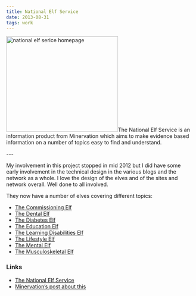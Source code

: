 ```yaml
---
title: National Elf Service
date: 2013-08-31
tags: work   
---
```

<p><img src="/assets/images/elvesnetwork-small.png" alt="national elf serice homepage" width="300" height="257" />The National Elf Service is an information product from Minervation which aims to make evidence based information on a number of topics easy to find and understand.</p>
---

<p>My involvement in this project stopped in mid 2012 but I did have some early involvement in the technical design in the various blogs and the network as a whole. I love the design of the elves and of the sites and network overall. Well done to all involved.</p>
<p>They now have a number of elves covering different topics:</p>
<ul>
<li><a href="http://www.thecommissioningelf.net/">The Commissioning Elf</a></li>
<li><a href="http://www.thedentalelf.net/">The Dental Elf</a></li>
<li><a href="http://www.thediabeteself.net/">The Diabetes Elf</a></li>
<li><a href="http://www.educationelf.net/">The Education Elf</a></li>
<li><a href="http://www.thelearningdisabilitieself.net">The Learning Disabilities Elf</a></li>
<li><a href="http://www.thelifestyleelf.net/">The Lifestyle Elf</a></li>
<li><a href="http://www.thementalelf.net">The Mental Elf</a></li>
<li><a href="http://www.themusculoskeletalelf.net/">The Musculoskeletal Elf</a></li>
</ul>
<h3>Links</h3>
<ul>
<li><a href="http://www.nationalelfservice.net/">The National Elf Service</a></li>
<li><a href="http://www.minervation.com/a-new-look-for-the-national-elf-service/">Minervation’s post about this</a></li>
</ul>